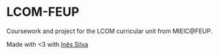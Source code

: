 # LCOM-FEUP

Coursework and project for the LCOM curricular unit from MIEIC@FEUP.

Made with <3 with [Inês Silva](https://github.com/reluzita)

